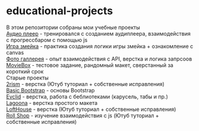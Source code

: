# educational-projects
В этом репозитории собраны мои учебные проекты    
    [Аудио плеер](https://rolling-scopes-school.github.io/ivank9-JSFEPRESCHOOL2024Q2/js30-audio-player/) - тренировался с созданием аудиплеера, взаимодействия с прогрессбаром с помощью js     
    [Игра змейка](https://rolling-scopes-school.github.io/ivank9-JSFEPRESCHOOL2024Q2/random-game/) - практика создания логики игры змейка + ознакомление с canvas     
    [Фото галлерея](https://rolling-scopes-school.github.io/ivank9-JSFEPRESCHOOL2024Q2/image-gallery/) - опыт взаимодействия с API, верстка и логика запрсоов     
    [MovieBox](https://ivank9.github.io/educational-projects/MovieBox/) - тестовое задание, рандомный макет, сверстанный за короткий срок   
    Старые проекты     
    [2rism](https://ivank9.github.io/educational-projects/2rism/) - верстка (Ютуб туториал + собственные исправления)    
    [Basic Bootstrap](https://ivank9.github.io/educational-projects/Basics%20Bootstrap/) - основы Bootstrap    
    [Evclid](https://ivank9.github.io/educational-projects/Educational%20project%20Evclid/) - верстка, работа с беблиотеками (карусель, табы и пр.)    
    [Lagoona](https://ivank9.github.io/educational-projects/Educational%20project%20Lagoona/) - верстка простого макета     
    [LoftHouse](https://ivank9.github.io/educational-projects/LoftHouse/) - верстка (Ютуб туториал + собственные исправления)        
    [Roll Shop](https://ivank9.github.io/educational-projects/RollShop/) - изучение взаимодействия с js (Ютуб туториал + собственные исправления)      
    
